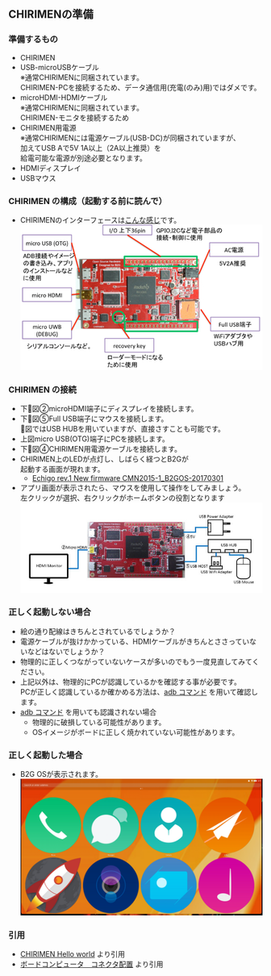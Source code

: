 ## CHIRIMENの準備

### 準備するもの
- CHIRIMEN
- USB-microUSBケーブル<br>※通常CHIRIMENに同梱されています。<br>CHIRIMEN-PCを接続するため、データ通信用(充電(のみ)用)ではダメです。
- microHDMI-HDMIケーブル<br>※通常CHIRIMENに同梱されています。<br>CHIRIMEN-モニタを接続するため
- CHIRIMEN用電源<br>※通常CHIRIMENには電源ケーブル(USB-DC)が同梱されていますが、<br>加えてUSB Aで5V 1A以上（2A以上推奨）を<br>給電可能な電源が別途必要となります。
- HDMIディスプレイ
- USBマウス

### CHIRIMEN の構成（起動する前に読んで）
- CHIRIMENのインターフェースは[こんな感じ](https://chirimen.org/docs/ja/board_connectors.html)です。<br>
![img/About-CHIRIMEN.png](img/About-CHIRIMEN.png)

### CHIRIMEN の接続
- 下図②microHDMI端子にディスプレイを接続します。
- 下図⑤Full USB端子にマウスを接続します。<br>図ではUSB HUBを用いていますが、直接さすことも可能です。
- 上図micro USB(OTG)端子にPCを接続します。
- 下図④CHIRIMEN用電源ケーブルを接続します。
- CHIRIMEN上のLEDが点灯し、しばらく経つとB2Gが<br>起動する画面が現れます。
  - [Echigo rev.1 New firmware CMN2015-1_B2GOS-20170301](https://youtu.be/igPrE2pR8dw)
- アプリ画面が表示されたら、マウスを使用して操作をしてみましょう。<br>左クリックが選択、右クリックがホームボタンの役割となります
![img/chirimen_basic_conf.jpg](img/chirimen_basic_conf.jpg)

### 正しく起動しない場合
- 絵の通り配線はきちんとされているでしょうか？
- 電源ケーブルが抜けかかっている、HDMIケーブルがきちんとささっていないなどはないでしょうか？
- 物理的に正しくつながっていないケースが多いのでもう一度見直してみてください。
- 上記以外は、物理的にPCが認識しているかを確認する事が必要です。<br>
  PCが正しく認識しているか確かめる方法は、[adb コマンド](04.adb-command.md) を用いて確認します。
- [adb コマンド](04.adb-command.md) を用いても認識されない場合
  - 物理的に破損している可能性があります。
  - OSイメージがボードに正しく焼かれていない可能性があります。

### 正しく起動した場合
- B2G OSが表示されます。<br>
![img/CHIRIMEN-DeskTop.png](img/CHIRIMEN-DeskTop.png)

### 引用
- [CHIRIMEN Hello world](http://qiita.com/kotakagi/items/3a4f7865ab784cd88cdd) より引用
- [ボードコンピュータ　コネクタ配置](https://chirimen.org/docs/ja/board_connectors.html) より引用
